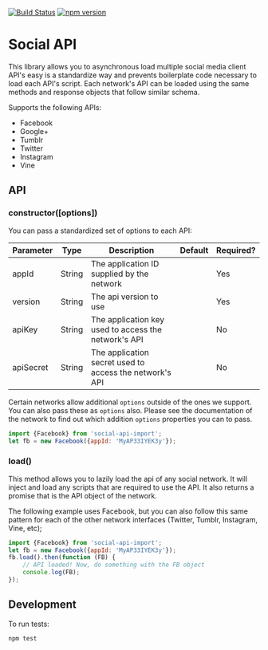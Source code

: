 [![Build Status](https://travis-ci.org/mkay581/social-api-import.svg?branch=master)](https://travis-ci.org/mkay581/social-api-import)
[![npm version](https://badge.fury.io/js/social-api-import.svg)](https://badge.fury.io/js/social-api-import)

# Social API

This library allows you to asynchronous load multiple social media client API's easy is a standardize way and prevents
 boilerplate code necessary to load each API's script. Each network's API can be loaded using the same methods and 
 response objects that follow similar schema.

Supports the following APIs:

* Facebook
* Google+
* Tumblr
* Twitter
* Instagram
* Vine

## API

### constructor([options])

You can pass a standardized set of options to each API:

| Parameter | Type | Description | Default | Required?
|--------|--------|--------|--------|--------|
| appId | String | The application ID supplied by the network |  | Yes |
| version | String | The api version to use |   | Yes |
| apiKey | String | The application key used to access the network's API |  | No |
| apiSecret | String | The application secret used to access the network's API |  | No |

Certain networks allow additional `options` outside of the ones we support. You can also pass these as `options` also. 
Please see the documentation of the network to find out which addition `options` properties you can to pass.

```javascript
import {Facebook} from 'social-api-import';
let fb = new Facebook({appId: 'MyAP33IYEK3y'});
```

### load()

This method allows you to lazily load the api of any social network. It will inject and load any scripts that are required
to use the API. It also returns a promise that is the API object of the network.

The following example uses Facebook, but you can also follow this same pattern for each of the other
network interfaces (Twitter, Tumblr, Instagram, Vine, etc);

```javascript
import {Facebook} from 'social-api-import';
let fb = new Facebook({appId: 'MyAP33IYEK3y'});
fb.load().then(function (FB) {
    // API loaded! Now, do something with the FB object
    console.log(FB);
});
```

## Development

To run tests:

```
npm test
```
